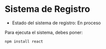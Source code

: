 <h1> Sistema de Registro </h1>

- Estado del sistema de registro: En proceso


Para ejecuta el sistema, debes poner:

```npm install react```
